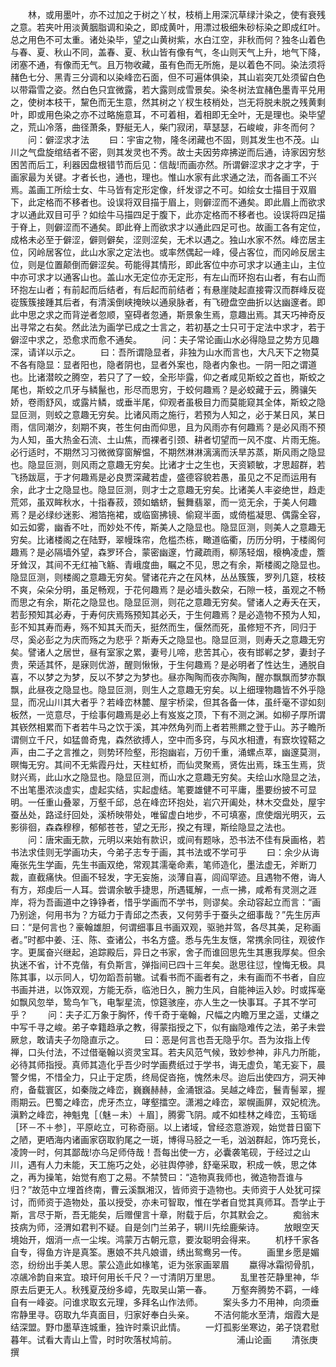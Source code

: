 <!-- { "loadSidebar": true } -->
　　林，或用墨叶，亦不过加之于树之丫杖，枝梢上用深沉草绿汁染之，使有衰残之意。若夹叶用淡黄胭脂调和染之，即成黄叶，用漂过极细朱砂标染之即成红叶。总之用色不可太重。诸处染毕，望之山黄树紫，水白江空，非秋而何？独冬山着色与春、夏、秋山不同，盖春、夏、秋山皆有像有气，冬山则天气上升，地气下降，闭塞不通，有像而无气。且万物收藏，虽有色而无所施，是以着色不同。染法须将赭色七分、黑青三分调和以染峰峦石面，但不可遍体俱染，其山岩突兀处须留白色以带霜雪之姿。然白色只宜微露，若大露则成雪景矣。染冬树法宜赭色墨青平兑用之，使树本枝干，黧色而无生意，然其树之丫杈生枝梢处，岂无将脱未脱之残黄剩叶，即或用色染之亦不过略施意耳，不可着相，着相即无全叶，无是理也。染毕望之，荒山冷落，曲径萧条，野艇无人，柴门寂闭，草瑟瑟，石峻峻，非冬而何？
　　问：僻涩求才法
　　曰：宇宙之物，隆冬闭藏也不固，则其发生也不茂。山川之气盘旋绾结者不密，则其发灵也不秀。故士夫因劳瘁拂逆而后通，诗家因穷愁困苦而后工，利器因盘根错节而后见：信哉!而画亦然。所谓僻涩求才之才字，于画家最为关键。才者长也，通也，理也。惟山水家有此求通之法，而各画工不兴焉。盖画工所绘士女、牛马皆有定形定像，纤发谬之不可。如绘女士描目于双眉下，此定格而不移者也。设误将双目描于眉上，则僻涩而不通矣。即此眉上而欲求才以通此双目可乎？如绘牛马描四足于腹下，此亦定格而不移者也。设误将四足描于脊上，则僻涩而不通矣。即此脊上而欲求才以通此四足可也。故画工各有定位，成格未必至于僻涩，僻则僻矣，涩则涩矣，无术以遇之。独山水家不然。峰峦居主位，冈岭居客位，此山水家之定法也。或率然偶起一峰，侵占客位，而冈岭反居主位，则是位置颠倒而僻涩矣。苟能得其情形，即此客位中亦可求才以通主山，主位中亦可求才以通客山也。盖山水无定位亦无定形，有左山而环抱右山者，有右山而环抱左山者；有前起而后结者，有后起而前结者；有悬崖陡起直接霄汉而群峰反嵸嵸簇簇接踵其后者，有清溪倒峡掩映以通泉脉者，有飞磴盘空曲折以达幽邃者。即此中思之求之而背逆者忽顺，窒碍者忽通，斯景象生焉，意趣出焉。其天巧神奇反出寻常之右矣。然此法为画学已成之士言之，若初基之士只可于定法中求才，若于僻涩中求之，恐愈求而愈不通矣。
　　问：夫子常论画山水必得隐显之势方见趣深，请详以示之。
　　曰：吾所谓隐显者，非独为山水而言也，大凡天下之物莫不各有隐显：显者阳也，隐者阴也，显者外案也，隐者内象也。一阴一阳之谓道也。比诸潜皎之腾空，若只了了一蛟，全形毕露，仰之者咸见斯蛟之首也，斯蛟之尾也，斯蛟之爪牙与鳞鬣也，形尽而思穷，于蛟何趣焉？是必蛟藏于云，腾骧矢娇，卷雨舒风，或露片鳞，或垂半尾，仰观者虽极目力而莫能窥其全体，斯蛟之隐显叵测，则蛟之意趣无穷矣。比诸风雨之施行，若预为人知之，必于某日风，某日雨，信同潮汐，刻期不爽，苍生何由而仰思，且为风雨亦有何趣焉？是必风雨不预为人知，虽大热金石流、土山焦，而裸者引颈、耕者切望而一风不度、片雨无施。必行适时，不期然习习微微穿窗解愠，不期然淋淋漓漓而沃旱苏蒸，斯风雨之隐显也。隐显叵测，则风雨之意趣无穷矣。比诸才士之生也，天资颖敏，才思超群，若飞扬跋扈，于才何趣焉是必良贾深藏若虚，盛德容貌若愚，虽见之不足而运用有余，此才士之隐显也。隐显叵测，则才士之意趣无穷矣。比诸美人丰姿绝世，趋走荒郊，虽双眸秋水，十指春菽，颈如蝤蛴，鬟舞翡翠，而一览无余，于美人何趣焉？是必绿纱迷影、湘箔拖裙，或临窗拂镜、偷窥半面，或倚槛凝思、偶露全容，如云如雾，幽香不吐，而妙处不传，斯美人之隐显也。隐显叵测，则美人之意趣无穷矣。比诸楼阁之在陆野，翠幔珠帘，危槛杰栋，瞰道临衢，历历分明，于楼阁何趣焉？是必隔墙外望，森罗环合，蒙密幽邃，竹藏疏雨，柳荡轻烟，榱桷凌虚，簷牙耸汉，其间不无红袖飞觞、青峨度曲，瞩之不见，思之有余，斯楼阁之隐显也。隐显叵测，则楼阁之意趣无穷矣。譬诸花卉之在风林，丛丛簇簇，罗列几筵，枝枝不爽，朵朵分明，虽足畅观，于花何趣焉？是必墙头数朵，石隙一枝，虽观之不畅而思之有余，斯花之隐显也。隐显叵测，则花之意趣无穷矣。譬诸人之寿夭在天，若彭预知其必寿，于寿何庆焉殇预知其必夭，于生何趣焉？是必造物不预为人知，彭不知其寿而寿，殇不知其夭而夭，挺然而生，偃然而死，虽修短不齐，同归于尽，奚必彭之为庆而殇之为悲乎？斯寿夭之隐显也。隐显叵测，则寿夭之意趣无穷矣。譬诸人之居世，昼有室家之累，妻号儿啼，悲苦其心，夜有邯郸之梦，妻封子贵，荣适其怀，是寐则优游，醒则愀愀，于生何趣焉？是必明者了性达生，通脱自喜，不以梦之为梦，反以不梦之为梦也。昼亦陶陶而夜亦陶陶，醒亦飘飘而梦亦飘飘，此昼夜之隐显也。隐显叵测，则生人之意趣无穷矣。以上细理物趣皆不外乎隐显，而况山川其大者乎？若峰峦林麓、屋宇桥梁，但其各备一体，虽纤毫不谬如刻板然，一览意尽，于绘事何趣焉是必上有岌岌之顶，下有不测之渊。如柳子厚所谓其嵚然相累而下者若牛马之饮于溪，其冲然角列而上者若熊羆之登于山。苏子瞻所谓侧立千尺，如猛兽奇鬼，森然欲搏人，空中而多窍，与风水相遭，有窾坎镗鞳之声，由二子之言推之，则势环险壑，形抱幽岩，万仞千重，涌螺点萃，幽邃莫测，暝悔无穷。其间不无紫霞丹灶，天柱虹桥，而仙灵聚焉，贤佐出焉，珠玉生焉，货财兴焉，此山水之隐显也。隐显叵测，而山水之意趣无穷矣。夫绘山水隐显之法，不出笔墨浓淡虚实，虚起实结，实起虚结。笔要雄健不可平庸，墨要纷披不可显明。一任重山叠翠，万壑千邱，总在峰峦环抱处，岩穴开阖处，林木交盘处，屋宇蚕丛处，路迳纡回处，溪桥映带处，唯留虚白地步，不可填塞，庶使烟光明灭，云影徘徊，森森穆穆，郁郁苍苍，望之无形，揆之有理，斯绘隐显之法也。
　　问：唐宋画无款，元明以来始有款识，或间有题咏，恐书法不佳有戾画格，若书法求佳则无学画功夫，今弟子志专于画，其书法或不学可乎
　　曰：余少从诲庵张先生学画，先生书画双绝，常观其濡毫命素，笔师造化，墨法虚无，斧断刀裁，直截痛快。但画不轻发，字无妄施，淡薄自喜，闾阎罕迹。且遇物不倦，诲人有方，郑虔后一人耳。尝谓余敏手捷思，所遇辄解，一点一拂，咸希有灵测之涯岸，将为吾画道中之铮铮者，惜乎学画而不学书，则谬矣。余动容起立而言：“画乃别途，何用书为？方砥力于青邱之杰表，又何劳手于蚕头之细事哉？”先生厉声曰：“是何言也？豪翰雄胆，何谓细事且书画双观，驱驰并驾，各尽其美，足称画者。”时都中姜、汪、陈、查诸公，书名方盛。悉与先生友惬，常携余同往，观彼作字。更属奋兴继起，追踪殿后，异日之书家，舍子而谁回思先生其惠我厚矣。但余执迷不省，计不克偕，有负斯言，弹指间已四十三年矣。逖思往愆，惶悔无极。具陈其事，以示同人，切勿蹈吾前辙。试看书而不画者有之，未有画而不书者，自应书画并进，以饰双观，方能无忝，临池日久，腕力生风，自能神运入妙。时或挥毫如飘风忽举，鸷鸟乍飞，电掣星流，惊筵骇座，亦人生之一快事耳。子其不学可乎？
　　问：夫子汇万象于胸怀，传千奇于毫翰，尺幅之内瞻万里之遥，丈缣之中写千寻之峻。弟子幸籍趋承之教，得蒙指授之下，似有幽隐难传之法，弟子未尝厥怠，敢请夫子勿隐直示之。
　　曰：恶是何言也吾无隐乎尔。吾为汝指上传禅，口头付法，不过借毫翰以资灵宝耳。若夫风范气候，致妙参神，非凡力所能，必待其师指授。真师其造化乎吾少时学画费纸过于学书，诲无虚负，笔无妄下，晨警夕惕，不惜全力，只止于定质，终局促沓拖，愧然未尽。迨后出使四方，洞天神府，备载寰区，如秦陇之峰峦，巍巍赫赫，金涌银溢。吴越之峰峦，鬟青髻翠，握雨期云。巴蜀之峰峦，虎牙杰立，哮壑擂空。潇湘之峰峦，翠幌画屏，双妃梳洗。滇黔之峰峦，神魁鬼［（魅－未）＋眉］，腾雾飞阴。咸不如桂林之峰峦，玉筍瑶［环－不＋参］，平原屹立，可称奇丽。以上诸域，曾经恣意游观，始觉昔日窗下之陋，更哂海内诸画家窃取豹尾之一斑，博得马胫之一毛，汹汹群起，饰巧竞长，凌誇一时，何其鄙哉!亦乌足师侍哉！吾每出使一方，必囊袭笔砚，于经过之山川，遇有人力未能，天工施巧之处，必驻舆停骖，舒毫采取，积成一帙，思之体之，再为操笔，始觉有庖丁之易。不禁赞曰：“造物真我师也，微造物吾谁与归？”故范中立埋首终南，曹云溪飘湘汉，皆师资于造物也。夫师资于人处犹可探讨，而师资于造物处，虽以授受，亦未可智取，惟在学者自觉其真师耳。吾学止于斯，言尽于斯，吾无能矣，后赠俚言十章，附载于后，尔其默会之。
　　痴翁末技病为师，泾渭如君判不疑。自是剑门兰弟子，辋川先绘鹿柴诗。
　　放眼空天境始开，烟消一点一尘埃。鸿蒙万古朝元意，要汝聪明会得来。
　　机杼千家各自专，得鱼方许是真筌。惠娘不共凡娘谱，绣出鸳鸯另一传。
　　画里乡愿是媚恣，纷纷出手美人思。蒙公造此如椽笔，讵为张家画翠眉
　　蠃得冰霜彻骨肌，凉飊冷韵自来宜。琅玕何用长千尺？一寸清阴万里思。
　　乱里苍茫静里神，华原去后更无人。秋残夏茂纷多嶂，先取吴山第一春。
　　万壑奔腾势不羁，一峰自有一峰姿。问谁求取玄元理，多拜名山作法师。
　　案头多力不用神，向须垂帘静里寻。窃取九华真面目，归家好奉白头亲。
　　不洁何能水至清，烟霞大是结深盟。野巾墨草连城重，独许时乘识此情。
　　一灯孤影坐寒边，弟子饶君慰暮年。试看大青山上雪，时时吹落杖鸠前。
　　
　　
　　浦山论画
　　清张庚撰

